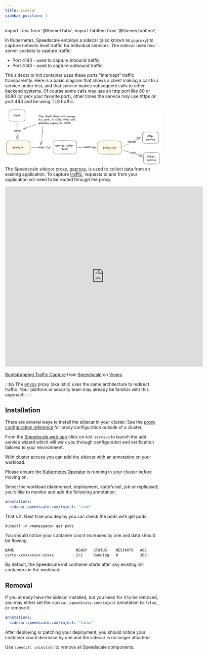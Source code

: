 ```yaml
---
title: Sidecar
sidebar_position: 1
---
```


import Tabs from '@theme/Tabs';
import TabItem from '@theme/TabItem';

In Kubernetes, Speedscale employs a sidecar (also known as `goproxy`) to capture network level traffic for individual services. The sidecar uses two server sockets to capture traffic:

- Port 4143 - used to capture inbound traffic
- Port 4140 - used to capture outbound traffic

The sidecar or init container uses these ports "intercept" traffic transparently. Here is a basic diagram that shows a client making a call to a service under test, and that service makes subsequent calls to other backend systems. Of course some calls may use an http port like 80 or 8080 (or pick your favorite port), other times the service may use https on port 443 and be using TLS traffic.

![tls](./tls/sidecar.png)
The Speedscale sidecar proxy, [goproxy](/reference/glossary.md#goproxy), is
used to collect data from an existing application.  To capture
[traffic](/reference/glossary.md#traffic), requests to and from your
application will need to be routed through the proxy.
<iframe src="https://player.vimeo.com/video/986454551?badge=0&amp;autopause=0&amp;player_id=0&amp;app_id=58479" width="640" height="582" frameborder="0" allow="autoplay; fullscreen; picture-in-picture" allowfullscreen></iframe>
<p><a href="https://vimeo.com/986454551">Bootstrapping Traffic Capture</a> from <a href="https://vimeo.com/speedscale">Speedscale</a> on <a href="https://vimeo.com">Vimeo</a>.</p>

:::tip
The [envoy](https://www.envoyproxy.io/docs/envoy/latest/intro/arch_overview/listeners/listeners#tcp) proxy (aka Istio) uses the same architecture to redirect traffic. Your platform or security team may already be familiar with this approach.
:::

## Installation

There are several ways to install the sidecar in your cluster.  See the [proxy
configuration reference](/reference/proxy_config.mdx) for proxy configuration
outside of a cluster.

<Tabs>

<TabItem value="webapp" label="Web App">

From the [Speedscale web app](https://app.speedscale.com/) click on `Add
service` to launch the add service wizard which will walk you through
configuration and verification tailored to your environment.

</TabItem>

<TabItem value="annotation" label="Kubernetes Annotation">

With cluster access you can add the sidecar with an annotation on your
workload.

Please ensure the [Kubernetes Operator](../install/kubernetes-operator.md) is
running in your cluster before moving on.

Select the workload (daemonset, deployment, statefulset, job or replicaset)
you'd like to monitor and add the following annotation:

```yaml
annotations:
  sidecar.speedscale.com/inject: "true"
```

That's it. Next time you deploy you can check the pods with get pods.

```
kubectl -n <namespace> get pods
```

You should notice your container count increases by one and data should be flowing.

```
NAME                            READY   STATUS    RESTARTS   AGE
carts-xxxxxxxxxx-xxxxx          2/2     Running   0          38d
```

By default, the Speedscale init container starts after any existing init
containers in the workload.

</TabItem>

</Tabs>

## Removal

If you already have the sidecar installed, but you need for it to be removed,
you may either set the `sidecar.speedscale.com/inject` annotation to `false`,
or remove it:

```yaml
annotations:
  sidecar.speedscale.com/inject: "false"
```

After deploying or patching your deployment, you should notice your container
count decrease by one and the sidecar is no longer attached.

Use `speedctl uninstall` to remove all Speedscale components.

